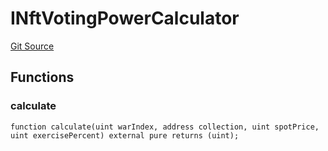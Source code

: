 # INftVotingPowerCalculator
[Git Source](https://github.com/FloorDAO/floor-v2/blob/fce0c6edadd90eef36eb24d13cfb5b386eeb9d00/src/contracts/voting/calculators/NewCollectionNftOptionVotingPower.sol)


## Functions
### calculate


```solidity
function calculate(uint warIndex, address collection, uint spotPrice, uint exercisePercent) external pure returns (uint);
```

